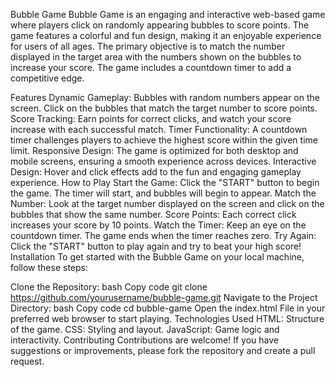 Bubble Game
Bubble Game is an engaging and interactive web-based game where players click on randomly appearing bubbles to score points. The game features a colorful and fun design, making it an enjoyable experience for users of all ages. The primary objective is to match the number displayed in the target area with the numbers shown on the bubbles to increase your score. The game includes a countdown timer to add a competitive edge.

Features
Dynamic Gameplay: Bubbles with random numbers appear on the screen. Click on the bubbles that match the target number to score points.
Score Tracking: Earn points for correct clicks, and watch your score increase with each successful match.
Timer Functionality: A countdown timer challenges players to achieve the highest score within the given time limit.
Responsive Design: The game is optimized for both desktop and mobile screens, ensuring a smooth experience across devices.
Interactive Design: Hover and click effects add to the fun and engaging gameplay experience.
How to Play
Start the Game: Click the "START" button to begin the game. The timer will start, and bubbles will begin to appear.
Match the Number: Look at the target number displayed on the screen and click on the bubbles that show the same number.
Score Points: Each correct click increases your score by 10 points.
Watch the Timer: Keep an eye on the countdown timer. The game ends when the timer reaches zero.
Try Again: Click the "START" button to play again and try to beat your high score!
Installation
To get started with the Bubble Game on your local machine, follow these steps:

Clone the Repository:
bash
Copy code
git clone https://github.com/yourusername/bubble-game.git
Navigate to the Project Directory:
bash
Copy code
cd bubble-game
Open the index.html File in your preferred web browser to start playing.
Technologies Used
HTML: Structure of the game.
CSS: Styling and layout.
JavaScript: Game logic and interactivity.
Contributing
Contributions are welcome! If you have suggestions or improvements, please fork the repository and create a pull request.
